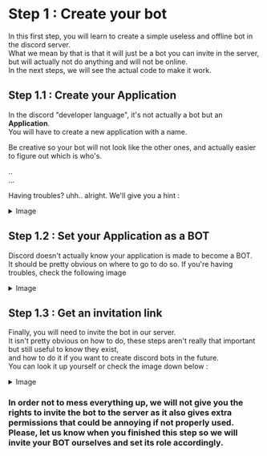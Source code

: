 # Step 1 : Create your bot

In this first step, you will learn to create a simple useless and offline bot in the discord server.  
What we mean by that is that it will just be a bot you can invite in the server, but will actually not do anything and will not be online.  
In the next steps, we will see the actual code to make it work.

## Step 1.1 : Create your Application

In the discord "developer language", it's not actually a bot but an **Application**.  
You will have to create a new application with a name.

Be creative so your bot will not look like the other ones, and actually easier to figure out which is who's.  


..  
...


Having troubles? uhh.. alright. We'll give you a hint :

<details>
  <summary>Image</summary>
  ![step1_1](https://github.com/pironc/workshop_discordpy/tree/main/step_1/step1_1.jpg?raw=true "step1_1")
</details>

## Step 1.2 : Set your Application as a BOT

Discord doesn't actually know your application is made to become a BOT.  
It should be pretty obvious on where to go to do so. If you're having troubles, check the following image

<details>
  <summary>Image</summary>
  ***>> Insert image here <<***
</details>

## Step 1.3 : Get an invitation link

Finally, you will need to invite the bot in our server.  
It isn't pretty obvious on how to do, these steps aren't really that important but still useful to know they exist,  
and how to do it if you want to create discord bots in the future.  
You can look it up yourself or check the image down below :

<details>
  <summary>Image</summary>
  ***>> Insert image here <<***
</details>

### **In order not to mess everything up, we will not give you the rights to invite the bot to the server as it also gives extra permissions that could be annoying if not properly used. Please, let us know when you finished this step so we will invite your BOT ourselves and set its role accordingly.**
